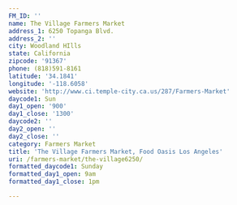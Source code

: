 ```yaml
---
FM_ID: ''
name: The Village Farmers Market
address_1: 6250 Topanga Blvd.
address_2: ''
city: Woodland HIlls
state: California
zipcode: '91367'
phone: (818)591-8161
latitude: '34.1841'
longitude: '-118.6058'
website: 'http://www.ci.temple-city.ca.us/287/Farmers-Market'
daycode1: Sun
day1_open: '900'
day1_close: '1300'
daycode2: ''
day2_open: ''
day2_close: ''
category: Farmers Market
title: 'The Village Farmers Market, Food Oasis Los Angeles'
uri: /farmers-market/the-village6250/
formatted_daycode1: Sunday
formatted_day1_open: 9am
formatted_day1_close: 1pm

---
```

